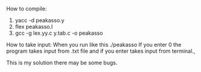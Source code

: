 How to compile:
1) yacc -d peakasso.y
2) flex peakasso.l
3) gcc -g lex.yy.c y.tab.c -o peakasso

How to take input:
When you run like this ./peakasso
If you enter 0 the program takes input from .txt file and if you enter takes input from terminal.,

This is my solution there may be some bugs.
